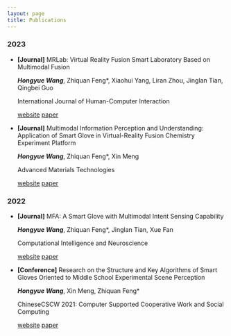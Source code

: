 ```yaml
---
layout: page
title: Publications
---
```

### 2023

- **[Journal]** MRLab: Virtual Reality Fusion Smart Laboratory Based on Multimodal Fusion

  ***Hongyue Wang***, Zhiquan Feng*, Xiaohui Yang, Liran Zhou, Jinglan Tian, Qingbei Guo

  International Journal of Human-Computer Interaction

  [website](https://www.tandfonline.com/eprint/FUCRITKCPECSMWQDR7JV/full?target=10.1080/10447318.2023.2227823)    <a href="/assets/img/MRLab Virtual Reality Fusion Smart Laboratory Based on Multimodal Fusion.pdf" >paper</a>

- **[Journal]** Multimodal Information Perception and Understanding: Application of Smart Glove in Virtual-Reality Fusion Chemistry Experiment Platform

  ***Hongyue Wang***, Zhiquan Feng*, Xin Meng

  Advanced Materials Technologies

  [website](https://onlinelibrary.wiley.com/doi/abs/10.1002/admt.202200549)    <a href="/assets/img/Multimodal Information Perception and Understanding：Application of Smart Glove in Virtual-Reality Fusion Chemistry Experiment Platform.pdf" >paper</a>

### 2022


- **[Journal]** MFA: A Smart Glove with Multimodal Intent Sensing Capability

  ***Hongyue Wang***, Zhiquan Feng*, Jinglan Tian, Xue Fan

  Computational Intelligence and Neuroscience

  [website](https://www.hindawi.com/journals/cin/2022/3545850/)    <a href="/assets/img/MFA：A Smart Glove with Multimodal Intent Sensing Capability.pdf" >paper</a>


- **[Conference]** Research on the Structure and Key Algorithms of Smart Gloves Oriented to Middle School Experimental Scene Perception

  ***Hongyue Wang***, Xin Meng, Zhiquan Feng*

  ChineseCSCW 2021: Computer Supported Cooperative Work and Social Computing

  [website](https://link.springer.com/chapter/10.1007/978-981-19-4546-5_32)    <a href="/assets/img/Research on the Structure and Key Algorithms of Smart Gloves Oriented to Middle School Experimental Scene Perception.pdf" >paper</a>

